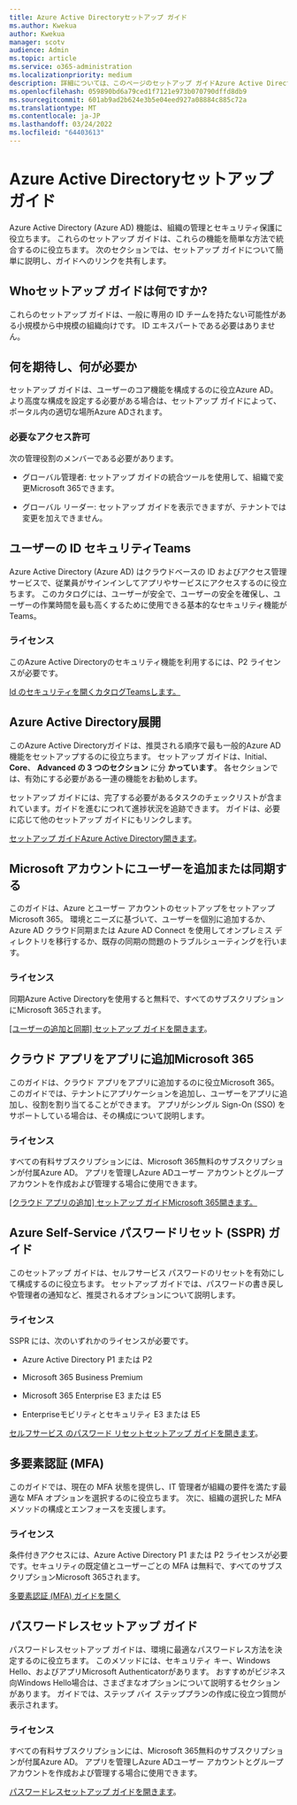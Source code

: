 ```yaml
---
title: Azure Active Directoryセットアップ ガイド
ms.author: Kwekua
author: Kwekua
manager: scotv
audience: Admin
ms.topic: article
ms.service: o365-administration
ms.localizationpriority: medium
description: 詳細については、このページのセットアップ ガイドAzure Active Directory。
ms.openlocfilehash: 059890bd6a79ced1f7121e973b070790dffd8db9
ms.sourcegitcommit: 601ab9ad2b624e3b5e04eed927a08884c885c72a
ms.translationtype: MT
ms.contentlocale: ja-JP
ms.lasthandoff: 03/24/2022
ms.locfileid: "64403613"
---
```

# <a name="azure-active-directory-setup-guides"></a>Azure Active Directoryセットアップ ガイド

Azure Active Directory (Azure AD) 機能は、組織の管理とセキュリティ保護に役立ちます。 これらのセットアップ ガイドは、これらの機能を簡単な方法で統合するのに役立ちます。 次のセクションでは、セットアップ ガイドについて簡単に説明し、ガイドへのリンクを共有します。

## <a name="who-are-these-setup-guides-for"></a>Whoセットアップ ガイドは何ですか?

これらのセットアップ ガイドは、一般に専用の ID チームを持たない可能性がある小規模から中規模の組織向けです。 ID エキスパートである必要はありません。

## <a name="what-to-expect-and-what-youll-need"></a>何を期待し、何が必要か

セットアップ ガイドは、ユーザーのコア機能を構成するのに役立Azure AD。 より高度な構成を設定する必要がある場合は、セットアップ ガイドによって、ポータル内の適切な場所Azure ADされます。

### <a name="required-permissions"></a>必要なアクセス許可

次の管理役割のメンバーである必要があります。

- グローバル管理者: セットアップ ガイドの統合ツールを使用して、組織で変更Microsoft 365できます。

- グローバル リーダー: セットアップ ガイドを表示できますが、テナントでは変更を加えできません。

## <a name="identity-security-for-teams"></a>ユーザーの ID セキュリティTeams

Azure Active Directory (Azure AD) はクラウドベースの ID およびアクセス管理サービスで、従業員がサインインしてアプリやサービスにアクセスするのに役立ちます。
このカタログには、ユーザーが安全で、ユーザーの安全を確保し、ユーザーの作業時間を最も高くするために使用できる基本的なセキュリティ機能がTeams。

### <a name="licensing"></a>ライセンス

このAzure Active Directoryのセキュリティ機能を利用するには、P2 ライセンスが必要です。

[Id のセキュリティを開くカタログTeamsします。](https://aka.ms/teamsidentity)

## <a name="azure-active-directory-deployment"></a>Azure Active Directory展開  

このAzure Active Directoryガイドは、推奨される順序で最も一般的Azure AD機能をセットアップするのに役立ちます。 セットアップ ガイドは、Initial、 **Core**、 **Advanced の 3 つのセクション** に分 **かっています**。 各セクションでは、有効にする必要がある一連の機能をお勧めします。

セットアップ ガイドには、完了する必要があるタスクのチェックリストが含まれています。ガイドを進むにつれて進捗状況を追跡できます。 ガイドは、必要に応じて他のセットアップ ガイドにもリンクします。

[セットアップ ガイドAzure Active Directory開きます](https://go.microsoft.com/fwlink/p/?linkid=2183427)。

## <a name="add-or-sync-users-to-your-microsoft-account"></a>Microsoft アカウントにユーザーを追加または同期する  

このガイドは、Azure とユーザー アカウントのセットアップをセットアップMicrosoft 365。 環境とニーズに基づいて、ユーザーを個別に追加するか、Azure AD クラウド同期または Azure AD Connect を使用してオンプレミス ディレクトリを移行するか、既存の同期の問題のトラブルシューティングを行います。

### <a name="licensing"></a>ライセンス

同期Azure Active Directoryを使用すると無料で、すべてのサブスクリプションにMicrosoft 365されます。

[[ユーザーの追加と同期] セットアップ ガイドを開きます](https://go.microsoft.com/fwlink/?linkid=2183349)。

## <a name="add-a-cloud-app-to-microsoft-365"></a>クラウド アプリをアプリに追加Microsoft 365 

このガイドは、クラウド アプリをアプリに追加するのに役立Microsoft 365。 このガイドでは、テナントにアプリケーションを追加し、ユーザーをアプリに追加し、役割を割り当てることができます。  アプリがシングル Sign-On (SSO) をサポートしている場合は、その構成について説明します。

### <a name="licensing"></a>ライセンス

すべての有料サブスクリプションには、Microsoft 365無料のサブスクリプションが付属Azure AD。 アプリを管理しAzure ADユーザー アカウントとグループ アカウントを作成および管理する場合に使用できます。

[[クラウド アプリの追加] セットアップ ガイドMicrosoft 365開きます。](https://aka.ms/AzureAppSetup)

## <a name="azure-self-service-password-reset-sspr-guide"></a>Azure Self-Service パスワードリセット (SSPR) ガイド

このセットアップ ガイドは、セルフサービス パスワードのリセットを有効にして構成するのに役立ちます。 セットアップ ガイドでは、パスワードの書き戻しや管理者の通知など、推奨されるオプションについて説明します。

### <a name="licensing"></a>ライセンス

SSPR には、次のいずれかのライセンスが必要です。

- Azure Active Directory P1 または P2

- Microsoft 365 Business Premium

- Microsoft 365 Enterprise E3 または E5  

- Enterpriseモビリティとセキュリティ E3 または E5

[セルフサービス のパスワード リセットセットアップ ガイドを開きます](https://go.microsoft.com/fwlink/p/?linkid=2183284)。

## <a name="multi-factor-authentication-mfa"></a>多要素認証 (MFA)

このガイドでは、現在の MFA 状態を提供し、IT 管理者が組織の要件を満たす最適な MFA オプションを選択するのに役立ちます。 次に、組織の選択した MFA メソッドの構成とエンフォースを支援します。

### <a name="licensing"></a>ライセンス

条件付きアクセスには、Azure Active Directory P1 または P2 ライセンスが必要です。セキュリティの既定値とユーザーごとの MFA は無料で、すべてのサブスクリプションMicrosoft 365されます。

[多要素認証 (MFA) ガイドを開く](https://go.microsoft.com/fwlink/?linkid=2183506)

## <a name="the-passwordless-setup-guide"></a>パスワードレスセットアップ ガイド

パスワードレスセットアップ ガイドは、環境に最適なパスワードレス方法を決定するのに役立ちます。 このメソッドには、セキュリティ キー、Windows Hello、およびアプリMicrosoft Authenticatorがあります。 おすすめがビジネス向Windows Hello場合は、さまざまなオプションについて説明するセクションがあります。 ガイドでは、ステップ バイ ステッププランの作成に役立つ質問が表示されます。

### <a name="licensing"></a>ライセンス

すべての有料サブスクリプションには、Microsoft 365無料のサブスクリプションが付属Azure AD。 アプリを管理しAzure ADユーザー アカウントとグループ アカウントを作成および管理する場合に使用できます。

[パスワードレスセットアップ ガイドを開きます](https://go.microsoft.com/fwlink/?linkid=2183427)。
